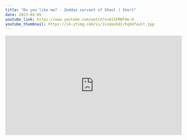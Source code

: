 ```yaml
---
title: "Do you like me? - Zeddas servant of Sheol | Short"
date: 2023-04-05
youtube_link: https://www.youtube.com/watch?v=UJ1FRWTHe-Q
youtube_thumbnail: https://i4.ytimg.com/vi/{videoId}/hqdefault.jpg
---
```

<iframe width="560" height="315" src="https://www.youtube.com/embed/UJ1FRWTHe-Q" title="Do you like me? - Zeddas servant of Sheol | Short" frameborder="0" allow="accelerometer; autoplay; clipboard-write; encrypted-media; gyroscope; picture-in-picture; web-share" allowfullscreen></iframe>
